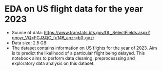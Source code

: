 # EDA on US flight data for the year 2023
- Source of data: https://www.transtats.bts.gov/DL_SelectFields.aspx?gnoyr_VQ=FGJ&QO_fu146_anzr=b0-gvzr
- Data size: 2.5 GB
- The dataset contains information on US flights for the year of 2023. Aim is to predict the likelihood of a particular flight being delayed. This notebook aims to perform data cleaning, preprocesssing and exploratory data analysis on this dataset.
